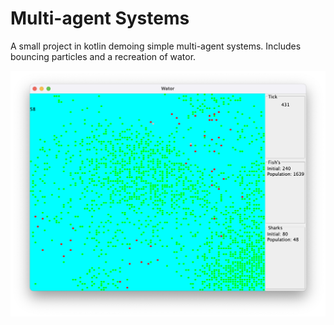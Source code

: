 # Multi-agent Systems

A small project in kotlin demoing simple multi-agent systems. Includes bouncing particles and a recreation of wator.

![Wator](./wator.png)